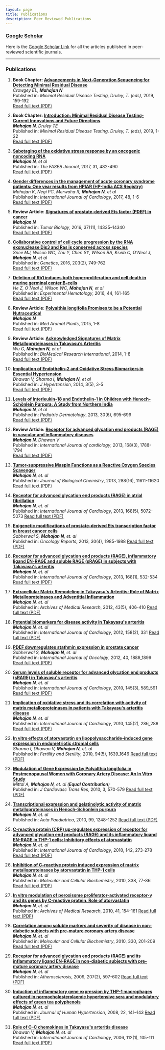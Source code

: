 ```yaml
---
layout: page
title: Publications
description: Peer Reviewed Publications
---
```


### [Google Scholar](https://scholar.google.com/citations?user=14IH5HsAAAAJ&hl=en)

Here is the [Google Scholar Link](https://scholar.google.com/citations?user=14IH5HsAAAAJ&hl=en) for all the articles published in peer-reviewed scientific journals.

---

### Publications

1. **Book Chapter:**
  **[Advancements in Next-Generation Sequencing for Detecting Minimal Residual Disease](https://link.springer.com/chapter/10.1007/978-3-319-94827-0_6)**    
   _Crowgey EL, **Mahajan N**_  
   Published in: _Minimal Residual Disease Testing, Druley, T. (eds)_, 2019, 159-192  
   [Read full text (PDF)](/assets/pdf/MRD_2.pdf)

2. **Book Chapter:**
  **[Introduction: Minimal Residual Disease Testing- Current Innovations and Future Directions](https://link.springer.com/chapter/10.1007/978-3-319-94827-0_1)**    
   _**Mahajan N**, Druley TE_  
   Published in: _Minimal Residual Disease Testing, Druley, T. (eds)_, 2019, 1-22  
   [Read full text (PDF)](/assets/pdf/MRD_1.pdf)

3. **[Sabotaging of the oxidative stress response by an oncogenic noncoding RNA](https://faseb.onlinelibrary.wiley.com/doi/abs/10.1096/fj.201600654R)**    
   _**Mahajan N**, et al_  
   Published in: _The FASEB Journal_, 2017, 31, 482-490  
   [Read full text (PDF)](/assets/pdf/FASEB_2016.pdf)

4. **[Gender differences in the management of acute coronary syndrome patients: One year results from HPIAR (HP-India ACS Registry)](https://www.sciencedirect.com/science/article/abs/pii/S016752731730339X)**    
   _Mahajan K, Negi PC, Merwaha R, **Mahajan N**, et al_  
   Published in: _International Journal of Cardiology_, 2017, 48, 1-6  
   [Read full text (PDF)](/assets/pdf/IJC_2017_8.pdf)


5. **Review Article:**
  **[Signatures of prostate-derived Ets factor (PDEF) in cancer](https://link.springer.com/article/10.1007/s13277-016-5326-1)**  
   _**Mahajan N**_  
   Published in: _Tumor Biology_, 2016, 37(11), 14335–14340  
   [Read full text (PDF)](/assets/pdf/TB_2016.pdf)

6. **[Collaborative control of cell cycle progression by the RNA exonuclease Dis3 and Ras is conserved across species](https://www.sciencedirect.com/science/article/pii/S0301472X15007432)**  
   _Snee MJ, Wilson WC, Zhu Y, Chen SY, Wilson BA, Kseib C, O’Neal J, **Mahajan N**, et al_  
   Published in: _Genetics_, 2016, 203(2), 749-762  
   [Read full text (PDF)](/assets/pdf/Genetics_2016.pdf)

7. **[Deletion of Rb1 induces both hyperproliferation and cell death in murine germinal center B-cells](https://www.sciencedirect.com/science/article/pii/S0301472X15007432)**  
   _He Z, O'Neal J, Wilson WC, **Mahajan N**, et al_  
   Published in: _Experimental Hematology_, 2016, 44, 161-165  
   [Read full text (PDF)](/assets/pdf/EH_2016.pdf)

8. **Review Article:**
   **[Polyalthia longifolia Promises to be a Potential Nutraceutical](https://www.longdom.org/open-access-pdfs/polyalthia-longifolia-promises-to-be-a-potential-nutraceutical-2167-0412-S3-003.pdf)**  
   _**Mahajan N**_  
   Published in: _Med Aromat Plants_, 2015, 1-8  
   [Read full text (PDF)](/assets/pdf/MRP_2015.pdf)

9. **Review Article:**
   **[Acknowledged Signatures of Matrix Metalloproteinases in Takayasu’s Arteritis](https://onlinelibrary.wiley.com/doi/full/10.1155/2014/827105)**  
   _Wu G, **Mahajan N**, et al_  
   Published in: _BioMedical Research International_, 2014, 1-8  
   [Read full text (PDF)](/assets/pdf/BMRI_2014.pdf)

10. **[Implication of Endothelin-2 and Oxidative Stress Biomarkers in Essential Hypertension](https://d1wqtxts1xzle7.cloudfront.net/46410682/Implication_of_Endothelin-2_and_Oxidativ20160611-21951-1gxr28x-libre.pdf?1465712279=&response-content-disposition=inline%3B+filename%3DImplication_of_Endothelin_2_and_Oxidativ.pdf&Expires=1726597846&Signature=KQKKJC6fc4p9sl5pntMTfb64LNT4imtaxfCWJJlFquEyjQJvP8V4HjI5Ll403ho~a1mJYFbUQc2Dvq~m0s6dmXmhQ25pdPojmA8HcC45ZrZBKkbULjsA84F1OHvhfVtiA4j8zTB2Z1NUETMvCRp2msCDbIe3TU2AIgsAWV1gaTKfgqqJuImFnzsfPyn0iQZq8EezKiVF5mNhYdfxktOcDalHqEzOHPnFV7woJ4bgcakYGYUGCdEruTtS0VMjso01hB-UfU9OHHVY0tXZUl3oB9KwqlI4K6MzLzgWFV3U~y5GuqNc97Wsp1DfVs6avL-ij00ehQdy7F2BFAjCtYX-Ug__&Key-Pair-Id=APKAJLOHF5GGSLRBV4ZA)**  
   _Dhawan V, Sharma I, **Mahajan N**, et al_  
   Published in: _J Hypertension_, 2014, 3(5), 3-5  
   [Read full text (PDF)](/assets/pdf/JHOA_2014.pdf)

11. **[Levels of Interleukin‐18 and Endothelin‐1 in Children with Henoch‐Schönlein Purpura: A Study from Northern India](https://onlinelibrary.wiley.com/doi/abs/10.1111/pde.12222)**  
   _**Mahajan N**, et al_  
   Published in: _Pediatric Dermatology_, 2013, 30(6), 695-699  
   [Read full text (PDF)](/assets/pdf/PD_2013.pdf)

12. **Review Article:**
   **[Receptor for advanced glycation end products (RAGE) in vascular and inflammatory diseases](https://www.sciencedirect.com/science/article/abs/pii/S0167527313009224)**  
   _**Mahajan N**, Dhawan V_  
   Published in: _International Journal of cardiology_, 2013, 168(3), 1788-1794  
   [Read full text (PDF)](/assets/pdf/IJC_2013_168_1788_1794.pdf)

13. **[Tumor-suppressive Maspin Functions as a Reactive Oxygen Species Scavenger](https://www.jbc.org/article/S0021-9258(20)67241-6/fulltext)**  
   _**Mahajan N**, et. al_  
   Published in: _Journal of Biological Chemistry_, 2013, 288(16), 11611-11620
   [Read full text (PDF)](/assets/pdf/JBC_Maspin_ROS.pdf)

14. **[Receptor for advanced glycation end products (RAGE) in atrial fibrillation](https://www.internationaljournalofcardiology.com/article/S0167-5273(13)01422-8/abstract)**  
   _**Mahajan N**, et. al_  
   Published in: _International Journal of Cardiology_, 2013, 168(5), 5072-5073
   [Read full text (PDF)](/assets/pdf/IJC_2013_7.pdf)

15. **[Epigenetic modifications of prostate-derived Ets transcription factor in breast cancer cells](https://www.spandidos-publications.com/or/30/4/1985)**  
   _Sabherwal S, **Mahajan N**, et. al_  
   Published in: _Oncology Reports_, 2013, 30(4), 1985-1988
   [Read full text (PDF)](/assets/pdf/OncRep_2013.pdf)

16. **[Receptor for advanced glycation end products (RAGE), inflammatory ligand EN-RAGE and soluble RAGE (sRAGE) in subjects with Takayasu's arteritis](https://www.internationaljournalofcardiology.com/article/S0167-5273(13)00017-X/abstract)**  
   _**Mahajan N**, et. al_  
   Published in: _International Journal of Cardiology_, 2013, 168(1), 532-534
   [Read full text (PDF)](/assets/pdf/IJC_2013_6.pdf)

17. **[Extracellular Matrix Remodeling in Takayasu's Arteritis: Role of Matrix Metalloproteinases and Adventitial Inflammation](https://www.sciencedirect.com/science/article/abs/pii/S0188440912002019)**  
   _**Mahajan N**, et. al_  
   Published in: _Archives of Medical Research_, 2012, 43(5), 406-410
   [Read full text (PDF)](/assets/pdf/AMR_2012.pdf)

18. **[Potential biomarkers for disease activity in Takayasu's arteritis](https://www.internationaljournalofcardiology.com/article/S0167-5273(12)00571-2/abstract)**  
   _**Mahajan N**, et. al_  
   Published in: _International Journal of Cardiology_, 2012, 158(2), 331
   [Read full text (PDF)](/assets/pdf/IJC_2012_5.pdf)

19. **[PDEF downregulates stathmin expression in prostate cancer](https://www.spandidos-publications.com/ijo/40/6/1889)**  
   _Sabherwal S, **Mahajan N**, et. al_  
   Published in: _International Journal of Oncology_, 2012, 40, 1889_1899
   [Read full text (PDF)](/assets/pdf/IJOncology_2010.pdf)

20. **[Serum levels of soluble receptor for advanced glycation end products (sRAGE) in Takayasu's arteritis](https://www.internationaljournalofcardiology.com/article/S0167-5273(10)00472-9/abstract)**  
   _**Mahajan N**, et. al_  
   Published in: _International Journal of Cardiology_, 2010, 145(3), 589_591
   [Read full text (PDF)](/assets/pdf/IJC_2010_4.pdf)

21. **[Implication of oxidative stress and its correlation with activity of matrix metalloproteinases in patients with Takayasu's arteritis disease](https://www.sciencedirect.com/science/article/abs/pii/S0167527309015186)**  
   _**Mahajan N**, et. al_  
   Published in: _International Journal of Cardiology_, 2010, 145(2), 286_288
   [Read full text (PDF)](/assets/pdf/IJC_2010_3.pdf)

22. **[In vitro effects of atorvastatin on lipopolysaccharide-induced gene expression in endometriotic stromal cells](https://www.sciencedirect.com/science/article/pii/S001502820903859X)**  
   _Sharma I, Dhawan V, **Mahajan N**, et. al_  
   Published in: _Fertility and Sterility_, 2010, 94(5), 1639_1646
   [Read full text (PDF)](/assets/pdf/Sharma_2010.pdf)

23. **[Modulation of Gene Expression by Polyalthia longifolia in Postmenopausal Women with Coronary Artery Disease: An In Vitro Study](https://link.springer.com/article/10.1007/s12265-009-9162-1)**  
   _Mittal A, **Mahajan N**, et. al (**Equal Contribution**)_  
   Published in: _J Cardiovasc Trans Res_, 2010, 3, 570-579
   [Read full text (PDF)](/assets/pdf/JCTR_2010.pdf)

24. **[Transcriptional expression and gelatinolytic activity of matrix metalloproteinases in Henoch–Schonlein purpura](https://onlinelibrary.wiley.com/doi/abs/10.1111/j.1651-2227.2010.01781.x)**  
   _**Mahajan N**, et. al_  
   Published in: _Acta Paediatrica_, 2010, 99, 1248-1252
   [Read full text (PDF)](/assets/pdf/Acta_2010.pdf)

25. **[C-reactive protein (CRP) up-regulates expression of receptor for advanced glycation end products (RAGE) and its inflammatory ligand EN-RAGE in THP-1 cells: Inhibitory effects of atorvastatin](https://www.sciencedirect.com/science/article/abs/pii/S0167527309000345)**  
   _**Mahajan N**, et. al_  
   Published in: _International Journal of Cardiology_, 2010, 142, 273-278
   [Read full text (PDF)](/assets/pdf/IJC_2010_2.pdf)
   
26. **[Inhibition of C-reactive protein induced expression of matrix metalloproteinases by atorvastatin in THP-1 cells](https://link.springer.com/article/10.1007/s11010-009-0340-x)**  
   _**Mahajan N**, et. al_  
   Published in: _Molecular and Cellular Biochemistry_, 2010, 338, 77-86
   [Read full text (PDF)](/assets/pdf/MCBI_2010_2.pdf)
   
27. **[In vitro modulation of peroxisome proliferator-activated receptor-γ and its genes by C-reactive protein. Role of atorvastatin](https://www.sciencedirect.com/science/article/abs/pii/S0188440910000962)**  
   _**Mahajan N**, et. al_  
   Published in: _Archives of Medical Research_, 2010, 41, 154-161
   [Read full text (PDF)](/assets/pdf/AMR_2010.pdf)

28. **[Correlation among soluble markers and severity of disease in non-diabetic subjects with pre-mature coronary artery disease](https://link.springer.com/article/10.1007/s11010-009-0134-1)**  
   _**Mahajan N**, et. al_  
   Published in: _Molecular and Cellular Biochemistry_, 2010, 330, 201-209
   [Read full text (PDF)](/assets/pdf/MCBI_2010.pdf)

29. **[Receptor for advanced glycation end products (RAGE) and its inflammatory ligand EN-RAGE in non-diabetic subjects with pre-mature coronary artery disease](https://www.sciencedirect.com/science/article/abs/pii/S002191500900433X)**  
   _**Mahajan N**, et. al_  
   Published in: _Atherosclerosis_, 2009, 207(2), 597-602
   [Read full text (PDF)](/assets/pdf/Atherosclerosis_2009.pdf)

30. **[Induction of inflammatory gene expression by THP-1 macrophages cultured in normocholesterolaemic hypertensive sera and modulatory effects of green tea polyphenols](https://www.nature.com/articles/1002277)**  
   _**Mahajan N**, et. al_  
   Published in: _Journal of Human Hypertension_, 2008, 22, 141–143
   [Read full text (PDF)](/assets/pdf/GrTea.pdf)

31. **[Role of C–C chemokines in Takayasu's arteritis disease](https://www.sciencedirect.com/science/article/abs/pii/S0167527306001458)**  
   _Dhawan V, **Mahajan N**, et. al_  
   Published in: _International Journal of Cardiology_, 2006, 112(1), 105-111
   [Read full text (PDF)](/assets/pdf/CC_chemo_IJC.pdf)

   
  
